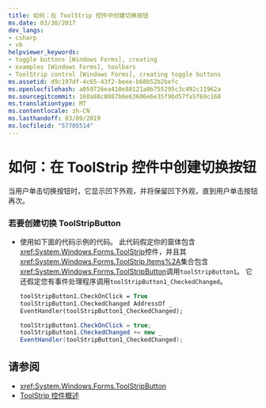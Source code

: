 ```yaml
---
title: 如何：在 ToolStrip 控件中创建切换按钮
ms.date: 03/30/2017
dev_langs:
- csharp
- vb
helpviewer_keywords:
- toggle buttons [Windows Forms], creating
- examples [Windows Forms], toolbars
- ToolStrip control [Windows Forms], creating toggle buttons
ms.assetid: d9c197df-4c65-43f2-beee-b68b52b2befc
ms.openlocfilehash: a059726ea410e88121a0b755295c3c492c11962a
ms.sourcegitcommit: 160a88c8087b0e63606e6e35f9bd57fa5f69c168
ms.translationtype: MT
ms.contentlocale: zh-CN
ms.lasthandoff: 03/09/2019
ms.locfileid: "57705514"
---
```

# <a name="how-to-create-toggle-buttons-in-toolstrip-controls"></a>如何：在 ToolStrip 控件中创建切换按钮
当用户单击切换按钮时，它显示凹下外观，并将保留凹下外观，直到用户单击按钮再次。  
  
### <a name="to-create-a-toggling-toolstripbutton"></a>若要创建切换 ToolStripButton  
  
-   使用如下面的代码示例的代码。 此代码假定你的窗体包含<xref:System.Windows.Forms.ToolStrip>控件，并且其<xref:System.Windows.Forms.ToolStrip.Items%2A>集合包含<xref:System.Windows.Forms.ToolStripButton>调用`toolStripButton1`。 它还假定您有事件处理程序调用`toolStripButton1_CheckedChanged`。  
  
    ```vb  
    toolStripButton1.CheckOnClick = True  
    toolStripButton1.CheckedChanged AddressOf _  
    EventHandler(toolStripButton1_CheckedChanged);  
    ```  
  
    ```csharp  
    toolStripButton1.CheckOnClick = true;  
    toolStripButton1.CheckedChanged += new _  
    EventHandler(toolStripButton1_CheckedChanged);  
    ```  
  
## <a name="see-also"></a>请参阅
- <xref:System.Windows.Forms.ToolStripButton>
- [ToolStrip 控件概述](toolstrip-control-overview-windows-forms.md)
